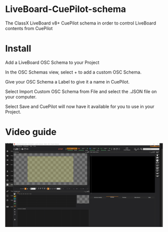 # LiveBoard-CuePilot-schema
The ClassX LiveBoard v8+ CuePilot schema in order to control LiveBoard contents from CuePilot

# Install

Add a LiveBoard OSC Schema to your Project

In the OSC Schemas view, select + to add a custom OSC Schema.

Give your OSC Schema a Label to give it a name in CuePilot.

Select Import Custom OSC Schema from File and select the .JSON file on your computer.

Select Save and CuePilot will now have it available for you to use in your Project.


# Video guide

![](https://raw.githubusercontent.com/MikOfClassX/LiveBoard-CuePilot-schema/main/cuepilot-liveboard_setup.gif)
